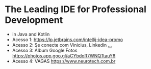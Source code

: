 # The Leading IDE for Professional Development
- in Java and Kotlin
- Acesso 1: https://lp.jetbrains.com/intellij-idea-promo 
- Acesso 2: Se conecte com Vinicius, Linkedin [...](https://www.linkedin.com/in/vinícius-felipe)
- Acesso 3: Álbum Google Fotos https://photos.app.goo.gl/aCYbdoR7WNQTtauY6 
- Acesso 4: VAGAS https://www.neurotech.com.br
  
